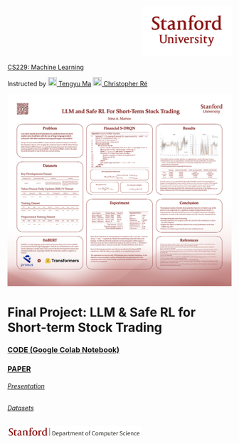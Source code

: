 <div align="right">
    <img src="https://github.com/irinamarton/Stanford-CS229-Final-Project/blob/main/images/SUSig_Stack_red.png" width="200px"/>
</div>

[CS229: Machine Learning](https://online.stanford.edu/courses/cs229-machine-learning)

Instructed by [<img src="https://ai.stanford.edu/~tengyuma/image/square_3594.jpg" width="20px" height="20px"/> Tengyu Ma](https://ai.stanford.edu/~tengyuma/)      [<img src="https://cs.stanford.edu/~chrismre/img/chrismre_headshot_lowres.jpg" width="20px" height="20px"/> Christopher Ré](https://cs.stanford.edu/~chrismre/)


<img src="https://github.com/irinamarton/Stanford-CS229-Final-Project/blob/main/CS229%20-%20Poster%20-%20Irina%20A%20Marton%20-%20s.jpg" width="800"/>


# Final Project: LLM & Safe RL for Short-term Stock Trading

### [CODE (Google Colab Notebook)](https://github.com/irinamarton/Stanford-CS229-Final-Project/blob/main/CS229_Final_Project_LLM_and_Safe_RL_For_Short_Term_Stock_Trading.ipynb)

### [PAPER](https://github.com/irinamarton/Stanford-CS229-Final-Project/blob/main/LLM%20%26%20Safe%20RL%20for%20Stock%20Trading%20-%20Irina%20A%20Marton.pdf.pdf)

###### [Presentation](https://drive.google.com/file/d/1oJ-5hwe7Bf2hzWzZleC3Ydh_c-ZhF6GI/view?usp=share_link)

###### [Datasets](https://github.com/irinamarton/Stanford-CS229-Final-Project/tree/main/AAPL%20Datasets)



[<img src="https://github.com/irinamarton/Stanford-CS229-Final-Project/blob/main/images/stanford-line1-3.png" width="300px"/>](https://cs.stanford.edu)
